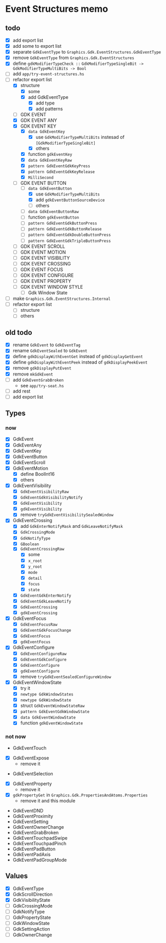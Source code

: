 Event Structures memo
=====================

todo
----

* [x] add export list
* [x] add some to export list
* [x] separate `GdkEventType` to `Graphics.Gdk.EventStructures.GdkEventType`
* [x] remove `GdkEventType` from `Graphics.Gdk.EventStructures`
* [x] define `gdkModifierTypeCheck ::`
	`GdkModifierTypeSingleBit -> GdkModifierTypeMultiBits -> Bool`
* [ ] add `app/try-event-structures.hs`
* [ ] refactor export list
	+ [x] structure
		- [x] some
		- [x] add GdkEventType
			* [x] add type
			* [x] add patterns
	+ [ ] GDK EVENT
	+ [x] GDK EVENT ANY
	+ [x] GDK EVENT KEY
		- [x] `data GdkEventKey`
			* [x] use `GdkModifierTypeMultiBits` instesad of
				`[GdkModifierTypeSingleBit]`
			* [x] others
		- [x] function `gdkEventKey`
		- [x] `data GdkEventKeyRaw`
		- [x] `pattern GdkEventGdkKeyPress`
		- [x] `pattern GdkEventGdkKeyRelease`
		- [x] `MilliSecond`
	+ [ ] GDK EVENT BUTTON
		- [ ] `data GdkEventButton`
			* [x] use `GdkModifierTypeMultiBits`
			* [x] add `gdkEventButtonSourceDevice`
			* [ ] others
		- [ ] `data GdkEventButtonRaw`
		- [ ] function `gdkEventButton`
		- [ ] `pattern GdkEventGdkButtonPress`
		- [ ] `pattern GdkEventGdkButtonRelease`
		- [ ] `pattern GdkEventGdkDoubleButtonPress`
		- [ ] `pattern GdkEventGdkTripleButtonPress`
	+ [ ] GDK EVENT SCROLL
	+ [ ] GDK EVENT MOTION
	+ [ ] GDK EVENT VISIBILITY
	+ [ ] GDK EVENT CROSSING
	+ [ ] GDK EVENT FOCUS
	+ [ ] GDK EVENT CONFIGURE
	+ [ ] GDK EVENT PROPERTY
	+ [ ] GDK EVENT WINDOW STYLE
		- [ ] Gdk Window State
* [ ] make `Graphics.Gdk.EventStructures.Internal`
* [ ] refactor export list
	+ [ ] structure
	+ [ ] others

old todo
--------

* [x] rename `GdkEvent` to `GdkEventTag`
* [x] rename `GdkEventSealed` to `GdkEvent`
* [x] define `gdkDisplayWithEventGet` instead of `gdkDisplayGetEvent`
* [x] define `gdkDisplayWithEventPeek` instead of `gdkDisplayPeekEvent`
* [x] remove `gdkDisplayPutEvent`
* [x] remove `mkGdkEvent`
* [ ] add `GdkEventGrabBroken`
	+ see `app/try-seat.hs`
* [ ] add rest
* [ ] add export list

Types
-----

### now

* [x] GdkEvent
* [x] GdkEventAny
* [x] GdkEventKey
* [x] GdkEventButton
* [x] GdkEventScroll
* [x] GdkEventMotion
	+ [x] define BoolInt16
	+ [x] others
* [x] GdkEventVisibility
	+ [x] `GdkEventVisibilityRaw`
	+ [x] `GdkEventGdkVisibilityNotify`
	+ [x] `GdkEventVisibility`
	+ [x] `gdkEventVisibility`
	+ [x] remove `tryGdkEventVisibilitySealedWindow`
* [x] GdkEventCrossing
	+ [x] add `GdkEnterNotifyMask` and `GdkLeaveNotifyMask`
	+ [x] `GdkCrossingMode`
	+ [x] `GdkNotifyType`
	+ [x] `GBoolean`
	+ [x] `GdkEventCrossingRaw`
		- [x] some
		- [x] `x_root`
		- [x] `y_root`
		- [x] `mode`
		- [x] `detail`
		- [x] `focus`
		- [x] `state`
	+ [x] `GdkEventGdkEnterNotify`
	+ [x] `GdkEventGdkLeaveNotify`
	+ [x] `GdkEventCrossing`
	+ [x] `gdkEventCrossing`
* [x] GdkEventFocus
	+ [x] `GdkEventFocusRaw`
	+ [x] `GdkEventGdkFocusChange`
	+ [x] `GdkEventFocus`
	+ [x] `gdkEventFocus`
* [x] GdkEventConfigure
	+ [x] `GdkEventConfigureRaw`
	+ [x] `GdkEventGdkConfigure`
	+ [x] `GdkEventConfigure`
	+ [x] `gdkEventConfigure`
	+ [x] remove `tryGdkEventSealedConfigureWindow`
* [x] GdkEventWindowState
	+ [x] try it
	+ [x] `newtype GdkWindowStates`
	+ [x] `newtype GdkWindowState`
	+ [x] struct `GdkEventWindowStateRaw`
	+ [x] `pattern GdkEventGdkWindowState`
	+ [x] `data GdkEventWindowState`
	+ [x] function `gdkEventWindowState`

### not now

* GdkEventTouch
* [x] GdkEventExpose
	+ remove it
* GdkEventSelection
* [x] GdkEventProperty
	+ remove it
* [x] `gdkPropertyGet` in `Graphics.Gdk.PropertiesAndAtoms.Properties`
	+ remove it and this module
* GdkEventDND
* GdkEventProximity
* GdkEventSetting
* GdkEventOwnerChange
* GdkEventGrabBroken
* GdkEventTouchpadSwipe
* GdkEventTouchpadPinch
* GdkEventPadButton
* GdkEventPadAxis
* GdkEventPadGroupMode

Values
------

* [x] GdkEventType
* [x] GdkScrollDirection
* [x] GdkVisibilityState
* [ ] GdkCrossingMode
* [ ] GdkNotifyType
* [ ] GdkPropertyState
* [ ] GdkWindowState
* [ ] GdkSettingAction
* [ ] GdkOwnerChange
